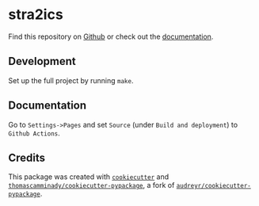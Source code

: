 # stra2ics

Find this repository on [Github](https://github.com/thomascamminady/stra2ics) or check out the [documentation](https://thomascamminady.github.io/stra2ics).


## Development

Set up the full project by running `make`.

## Documentation
Go to `Settings->Pages` and set `Source` (under `Build and deployment`) to `Github Actions`.


## Credits

This package was created with [`cookiecutter`](https://github.com/audreyr/cookiecutter) and [`thomascamminady/cookiecutter-pypackage`](https://github.com/thomascamminady/cookiecutter-pypackage), a fork of [`audreyr/cookiecutter-pypackage`](https://github.com/audreyr/cookiecutter-pypackage).
